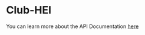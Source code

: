 # Club-HEI
You can learn more about the API Documentation [here](https://app.swaggerhub.com/apis-docs/laurenrasoanaivo/ClubHEI/1.0.0)
